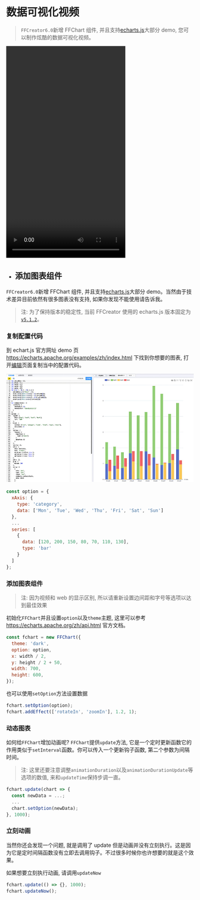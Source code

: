 # 数据可视化视频

> `FFCreator6.0`新增 FFChart 组件, 并且支持[echarts.js](https://echarts.apache.org)大部分 demo, 您可以制作炫酷的数据可视化视频。

<video controls="controls" width="320" height="568" >
  <source type="video/mp4" src="./_media/video/wonder/chart.mp4"></source>
</video>

- ## 添加图表组件

`FFCreator6.0`新增 FFChart 组件, 并且支持[echarts.js](https://echarts.apache.org)大部分 demo。当然由于技术差异目前依然有很多图表没有支持, 如果你发现不能使用请告诉我。

> 注: 为了保持版本的稳定性, 当前 FFCreator 使用的 echarts.js 版本固定为[`v5.1.2`](https://www.npmjs.com/package/echarts/v/5.1.2)。

### 复制配置代码

到 echart.js 官方网址 demo 页 https://echarts.apache.org/examples/zh/index.html 下找到你想要的图表, 打开[编辑](https://echarts.apache.org/examples/zh/editor.html?c=bar-brush)页面复制当中的配置代码。

![img](../_media/imgs/chart.jpg)

```javascript
const option = {
  xAxis: {
    type: 'category',
    data: ['Mon', 'Tue', 'Wed', 'Thu', 'Fri', 'Sat', 'Sun']
  },
  ...
  series: [
    {
      data: [120, 200, 150, 80, 70, 110, 130],
      type: 'bar'
    }
  ]
};
```

### 添加图表组件

> 注: 因为视频和 web 的显示区别, 所以请重新设置边间距和字号等选项以达到最佳效果

初始化`FFChart`并且设置`option`以及`theme`主题, 这里可以参考 https://echarts.apache.org/zh/api.html 官方文档。

```javascript
const fchart = new FFChart({
  theme: 'dark',
  option: option,
  x: width / 2,
  y: height / 2 + 50,
  width: 700,
  height: 600,
});
```

也可以使用`setOption`方法设置数据

```javascript
fchart.setOption(option);
fchart.addEffect(['rotateIn', 'zoomIn'], 1.2, 1);
```

### 动态图表

如何给`FFChart`增加动画呢? `FFChart`提供`update`方法, 它是一个定时更新函数它的作用类似于`setInterval`函数。你可以传入一个更新钩子函数, 第二个参数为间隔时间。

> 注: 这里还要注意调整`animationDuration`以及`animationDurationUpdate`等选项的数值, 来和`updateTime`保持步调一直。

```javascript
fchart.update(chart => {
  const newData = ...;
  ...
  chart.setOption(newData);
}, 1000);
```

### 立刻动画

当然你还会发现一个问题, 就是调用了 update 但是动画并没有立刻执行。这是因为它是定时间隔函数没有立即去调用钩子。不过很多时候你也许想要的就是这个效果。

如果想要立刻执行动画, 请调用`updateNow`

```javascript
fchart.update(() => {}, 1000);
fchart.updateNow();
```
